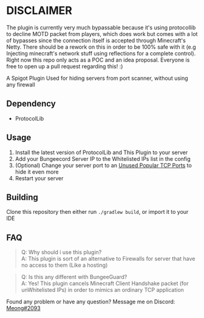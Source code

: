 # DISCLAIMER
The plugin is currently very much bypassable because it's using protocollib to decline MOTD packet from players, which does work but comes with a lot of bypasses since the connection itself is accepted through Minecraft's Netty. There should be a rework on this in order to be 100% safe with it (e.g Injecting minecraft's network stuff using reflections for a complete control). Right now this repo only acts as a POC and an idea proposal. Everyone is free to open up a pull request regarding this! :)  

A Spigot Plugin Used for hiding servers from port scanner, without using any firewall

## Dependency
- ProtocolLib

## Usage
1. Install the latest version of ProtocolLib and This Plugin to your server
2. Add your Bungeecord Server IP to the Whitelisted IPs list in the config
3. (Optional) Change your server port to an [Unused Popular TCP Ports](https://en.wikipedia.org/wiki/List_of_TCP_and_UDP_port_numbers) to hide it even more
4. Restart your server

## Building
Clone this repository then either run `./gradlew build`, or import it to your IDE

## FAQ
>Q: Why should i use this plugin?\
A: This plugin is sort of an alternative to Firewalls for server that have no access to them (Like a hosting)

>Q: Is this any different with BungeeGuard?\
A: Yes! This plugin cancels Minecraft Client Handshake packet (for unWhitelisted IPs) in order to mimics an ordinary TCP application

Found any problem or have any question? Message me on Discord: [Meong#2093](https://discord.com/users/418362484433485824')

